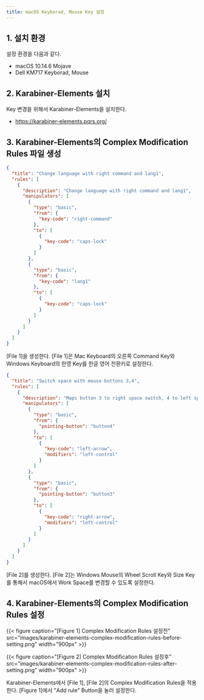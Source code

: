 ```yaml
---
title: macOS Keyborad, Mouse Key 설정
---
```


## 1. 설치 환경

설정 환경을 다음과 같다.
* macOS 10.14.6 Mojave
* Dell KM717 Keyborad, Mouse

## 2. Karabiner-Elements 설치

Key 변경을 위해서 Karabiner-Elements을 설치한다.
* https://karabiner-elements.pqrs.org/

## 3. Karabiner-Elements의 Complex Modification Rules 파일 생성

```json {caption="[File 1] ~/.config/karabiner/assets/complex-modifications/lang.json", linenos=table}
{
  "title": "Change language with right command and lang1",
  "rules": [
    {
      "description": "Change language with right command and lang1",
      "manipulators": [
        {
          "type": "basic",
          "from": {
            "key-code": "right-command"
          },
          "to": [
            {
              "key-code": "caps-lock"
            }
          ]
        },
        {
          "type": "basic",
          "from": {
            "key-code": "lang1"
          },
          "to": [
            {
              "key-code": "caps-lock"
            }
          ]
        }
      ]
    }
  ]
}
```

[File 1]을 생성한다. [File 1]은 Mac Keyboard의 오른쪽 Command Key와 Windows Keyboard의 한영 Key를 한글 영어 전환키로 설정한다.

```json {caption="[File 2] ~/.config/karabiner/assets/complex-modifications/mouse-space.json", linenos=table}
{
  "title": "Switch space with mouse buttons 3,4",
  "rules": [
    {
      "description": "Maps button 3 to right space switch, 4 to left space switch",
      "manipulators": [
        {
          "type": "basic",
          "from": {
            "pointing-button": "button4"
          },
          "to": [
            {
              "key-code": "left-arrow",
              "modifiers": "left-control"
            }
          ]
        },
        {
          "type": "basic",
          "from": {
            "pointing-button": "button3"
          },
          "to": [
            {
              "key-code": "right-arrow",
              "modifiers": "left-control"
            }
          ]
        }
      ]
    }
  ]
}
```

[File 2]를 생성한다. [File 2]는 Windows Mouse의 Wheel Scroll Key와 Size Key를 통해서 macOS에서 Work Space를 변경할 수 있도록 설정한다.

## 4. Karabiner-Elements의 Complex Modification Rules 설정

{{< figure caption="[Figure 1] Complex Modification Rules 설정전" src="images/karabiner-elements-complex-modification-rules-before-setting.png" width="900px" >}}

{{< figure caption="[Figure 2] Complex Modification Rules 설정후" src="images/karabiner-elements-complex-modification-rules-after-setting.png" width="900px" >}}

Karabiner-Elements에서 [File 1], [File 2]의 Complex Modification Rules을 적용한다. [Figure 1]에서 "Add rule" Button을 눌러 설정한다.